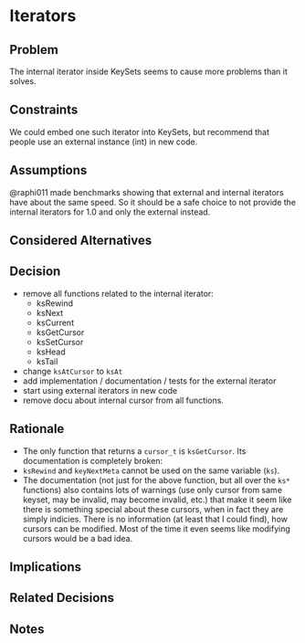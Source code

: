 # Iterators

## Problem

The internal iterator inside KeySets seems to cause more problems than it solves.

## Constraints

We could embed one such iterator into KeySets, but recommend that people use an 
external instance (int) in new code.

## Assumptions

@raphi011 made benchmarks showing that external and internal iterators have
about the same speed. So it should be a safe choice to not provide the internal
iterators for 1.0 and only the external instead.

## Considered Alternatives

## Decision

- remove all functions related to the internal iterator:
  - ksRewind
  - ksNext
  - ksCurrent
  - ksGetCursor
  - ksSetCursor
  - ksHead
  - ksTail
- change `ksAtCursor` to `ksAt`
- add implementation / documentation / tests for the external iterator
- start using external iterators in new code
- remove docu about internal cursor from all functions.

## Rationale

- The only function that returns a `cursor_t` is `ksGetCursor`.
  Its documentation is completely broken:
- `ksRewind` and `keyNextMeta` cannot be used on the same variable (`ks`).
- The documentation (not just for the above function, but all over the `ks*`
  functions) also contains lots of warnings (use only cursor from same keyset,
  may be invalid, may become invalid, etc.) that make it seem like there is
  something special about these cursors, when in fact they are simply indicies.
  There is no information (at least that I could find), how cursors can be
  modified. Most of the time it even seems like modifying cursors would be a bad
  idea.

## Implications

## Related Decisions

## Notes
